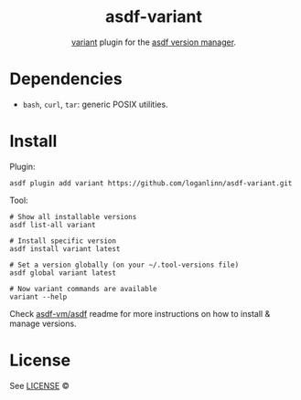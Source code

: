 <div align="center">

# asdf-variant

[variant](https://github.com/mumoshu/variant2) plugin for the [asdf version manager](https://asdf-vm.com).

</div>

# Dependencies

- `bash`, `curl`, `tar`: generic POSIX utilities.

# Install

Plugin:

```shell
asdf plugin add variant https://github.com/loganlinn/asdf-variant.git
```

Tool:

```shell
# Show all installable versions
asdf list-all variant

# Install specific version
asdf install variant latest

# Set a version globally (on your ~/.tool-versions file)
asdf global variant latest

# Now variant commands are available
variant --help
```

Check [asdf-vm/asdf](https://github.com/asdf-vm/asdf) readme for more instructions on how to install & manage versions.

# License

See [LICENSE](LICENSE) © [<Logan Linn>](https://github.com/loganlinn/)
